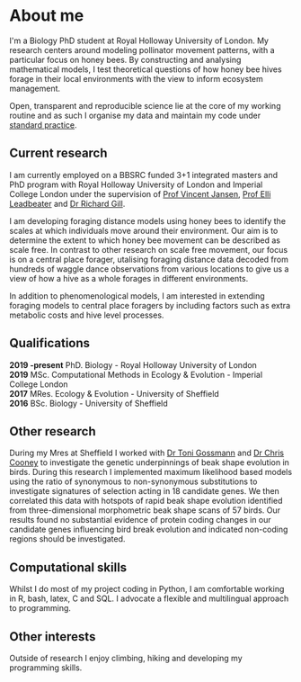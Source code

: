 # About me  

I'm a Biology PhD student at Royal Holloway University of London. My research centers around modeling pollinator movement patterns, with a particular focus on honey bees. By constructing and analysing mathematical models, I test theoretical questions of how honey bee hives forage in their local environments with the view to inform ecosystem management.  

Open, transparent and reproducible science lie at the core of my working routine and as such I organise my data and maintain my code under [standard practice](https://software-carpentry.org/lessons/).  

## Current research  
I am currently employed on a BBSRC funded 3+1 integrated masters and PhD program with Royal Holloway University of London and Imperial College London under the supervision of [Prof Vincent Jansen](https://pure.royalholloway.ac.uk/portal/en/persons/vincent-jansen%28957e9964-1e64-4be5-9601-55e2d5b907cd%29.html), [Prof Elli Leadbeater](https://pure.royalholloway.ac.uk/portal/en/persons/elli-leadbeater(a2edc845-5d79-4c83-bab4-6c58102f485f).html) and [Dr Richard Gill](https://www.imperial.ac.uk/people/r.gill).  

I am developing foraging distance models using honey bees to identify the scales at which individuals move around their environment. Our aim is to determine the extent to which honey bee movement can be described as scale free. In contrast to other research on scale free movement, our focus is on a central place forager, utalising foraging distance data decoded from hundreds of waggle dance observations from various locations to give us a view of how a hive as a whole forages in different environments.

In addition to phenomenological models, I am interested in extending foraging models to central place foragers by including factors such as extra metabolic costs and hive level processes.

## Qualifications  

__2019 -present__ PhD. Biology - Royal Holloway University of London  
__2019__         MSc. Computational Methods in Ecology & Evolution - Imperial College London  
__2017__         MRes. Ecology & Evolution - University of Sheffield  
__2016__         BSc. Biology - University of Sheffield  

## Other research  

During my Mres at Sheffield I worked with [Dr Toni Gossmann](https://www.sheffield.ac.uk/aps/staff-and-students/acadstaff/gossmann) and [Dr Chris Cooney](https://www.christophercooney.co.uk/) to investigate the genetic underpinnings of beak shape evolution in birds. During this research I implemented maximum likelihood based models using the ratio of synonymous to non-synonymous substitutions to investigate signatures of selection acting in 18 candidate genes. We then correlated this data with hotspots of rapid beak shape evolution identified from three-dimensional morphometric beak shape scans of 57 birds. Our results found no substantial evidence of protein coding changes in our candidate genes influencing bird break evolution and indicated non-coding regions should be investigated.

## Computational skills  
Whilst I do most of my project coding in Python, I am comfortable working in R, bash, latex, C and SQL. I advocate a flexible and multilingual approach to programming.

## Other interests  
Outside of research I enjoy climbing, hiking and developing my programming skills.   
